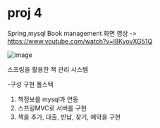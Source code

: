 # proj 4

Spring,mysql Book management
화면 영상 
->
https://www.youtube.com/watch?v=l8KyovXG51Q

![image](https://user-images.githubusercontent.com/69042111/143810938-a870ffe9-4a42-4284-a8b7-581f335c87f1.png)

스프링을 활용한 책 관리 시스템

-구성 구현 풀스택

1. 책정보를 mysql과 연동
2. 스프링MVC로 서버를 구현
3. 책을 추가, 대출, 반납, 찾기, 예약을 구현
